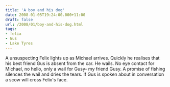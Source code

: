 ```yaml
---
title: 'A boy and his dog'
date: 2008-01-05T19:24:00.000+11:00
draft: false
url: /2008/01/boy-and-his-dog.html
tags: 
- felix
- Gus
- Lake Tyres
---
```


A unsuspecting Felix lights up as Michael arrives. Quickly he realises that his best friend Gus is absent from the car. He wails. No eye contact for Michael, no hello, only a wail for Gusy- my friend Gusy. A promise of fishing silences the wail and dries the tears. If Gus is spoken about in conversation a scow will cross Felix's face.